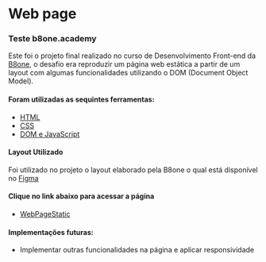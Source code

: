 # Web page

### Teste b8one.academy

Este foi o projeto final realizado no curso de Desenvolvimento Front-end da [B8one](https://www.b8one.academy), o desafio era reproduzir um página web estática a partir de um layout com algumas funcionalidades utilizando o DOM (Document Object Model).

#### Foram utilizadas as sequintes ferramentas:

- [HTML](https://developer.mozilla.org/pt-BR/docs/Web/HTML)
- [CSS](https://developer.mozilla.org/pt-BR/docs/Web/CSS/Media_Queries/Using_media_queries)
- [DOM e JavaScript](https://developer.mozilla.org/pt-BR/docs/Web/API/Document_Object_Model/Introduction)

#### Layout Utilizado

Foi utilizado no projeto o layout elaborado pela B8one o qual está disponível no [Figma](https://www.figma.com/file/Gd16BFyOoOQWfgJzhLALgk/Teste-b8one.academy?node-id=2%3A2)

#### Clique no link abaixo para acessar a página

- [WebPageStatic](b8oneteste.netlify.app)

#### Implementações futuras:

- Implementar outras funcionalidades na página e aplicar responsividade
